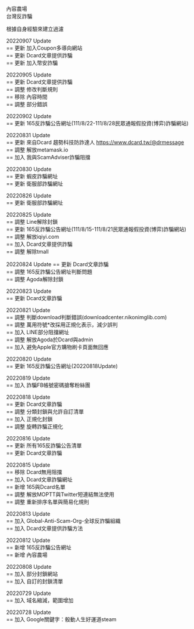 內容農場  
台灣反詐騙   
  
根據自身經驗來建立過濾  
  
20220907 Update  
 == 更新 加入Coupon多導向網站  
 == 更新 Dcard文章提供詐騙  
 == 更新 加入幣安詐騙  
  
20220905 Update  
 == 更新 Dcard文章提供詐騙  
 == 調整 修改判斷規則  
 == 移除 內容時間  
 == 調整 部分錯誤  

20220902 Update  
 == 更新 165反詐騙公告網址(111/8/22-111/8/28民眾通報假投資(博弈)詐騙網站)  
  
20220831 Update  
 == 更新 來自Dcard 趨勢科技防詐達人 https://www.dcard.tw/@drmessage  
 == 調整 解放metamask.io  
 == 加入 我與ScamAdviser詐騙阻擋  
  
20220830 Update  
 == 更新 蝦皮詐騙網址  
 == 更新 衛服部詐騙網址  

20220826 Update  
 == 更新 衛服部詐騙網址  

20220825 Update  
 == 調整 Line解除封鎖  
 == 更新 165反詐騙公告網址(111/8/15-111/8/21民眾通報假投資(博弈)詐騙網站)  
 == 調整 解放iqiyi.com  
 == 加入 Dcard文章提供詐騙  
 == 調整 解除tmall  
  
20220824 Update 
 == 更新 Dcard文章詐騙  
 == 調整 165反詐騙公告網址判斷問題  
 == 調整 Agoda解除封鎖  
  
20220823 Update  
 == 更新 Dcard文章詐騙  
  
20220821 Update  
 == 調整 判斷download判斷錯誤(downloadcenter.nikonimglib.com)  
 == 調整 萬用符號*改採用正規化表示，減少誤判  
 == 加入 LINE部分阻擋網址  
 == 調整 解放Agoda於Dcard與admin  
 == 加入 避免Apple官方購物刷卡頁面無回應  
  
20220820 Update  
 == 更新 165反詐騙公告網址(20220818Update)  
  
20220819 Update  
 == 加入 詐騙FB帳號密碼搶奪粉絲團  
  
20220818 Update  
 == 更新 Dcard文章詐騙  
 == 調整 分類封鎖與允許自訂清單  
 == 加入 正規化封鎖  
 == 調整 旋轉詐騙正規化  
  
20220816 Update  
 == 更新 所有165反詐騙公告清單  
 == 更新 Dcard文章詐騙  
  
20220815 Update  
 == 移除 Dcard無用阻擋  
 == 加入 Dcard文章詐騙網址  
 == 新增 165與Dcard名單  
 == 調整 解放MOPTT與Twitter短連結無法使用  
 == 調整 重新排序名單與簡易化規則  
  
20220813 Update  
 == 加入 Global-Anti-Scam-Org-全球反詐騙組織  
 == 加入 Dcard文章提供詐騙方法  
  
20220812 Update  
 == 新增 165反詐騙公告網址  
 == 新增 內容農場  
  
20220808 Update  
 == 加入 部分封鎖網站  
 == 加入 自訂的封鎖清單  
  
20220729 Update  
 == 加入 域名縮減，範圍增加  
  
20220728 Update  
 == 加入 Google關鍵字：骰動人生好運道steam  